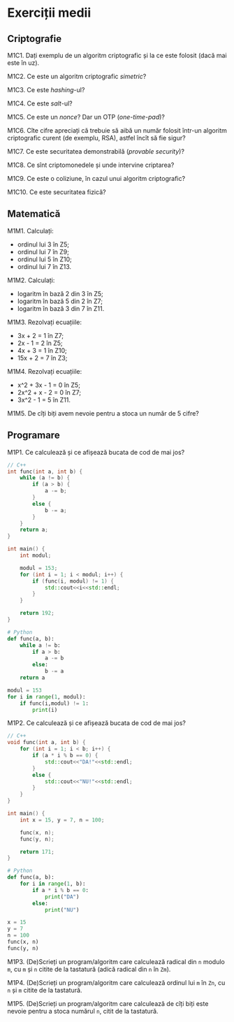 # Exerciții medii

## Criptografie

M1C1. Dați exemplu de un algoritm criptografic și la ce este folosit \(dacă mai este în uz\).

M1C2. Ce este un algoritm criptografic _simetric_?

M1C3. Ce este _hashing_-ul?

M1C4. Ce este _salt_-ul?

M1C5. Ce este un _nonce_? Dar un OTP \(_one-time-pad_\)?

M1C6. Cîte cifre apreciați că trebuie să aibă un număr folosit într-un algoritm criptografic curent \(de exemplu, RSA\), astfel încît să fie sigur?

M1C7. Ce este securitatea demonstrabilă \(_provable security_\)?

M1C8. Ce sînt criptomonedele și unde intervine criptarea?

M1C9. Ce este o coliziune, în cazul unui algoritm criptografic?

M1C10. Ce este securitatea fizică?

## Matematică

M1M1. Calculați:

* ordinul lui 3 în Z5;
* ordinul lui 7 în Z9;
* ordinul lui 5 în Z10;
* ordinul lui 7 în Z13.

M1M2. Calculați:

* logaritm în bază 2 din 3 în Z5;
* logaritm în bază 5 din 2 în Z7;
* logaritm în bază 3 din 7 în Z11.

M1M3. Rezolvați ecuațiile:

* 3x + 2 = 1 în Z7;
* 2x - 1 = 2 în Z5;
* 4x + 3 = 1 în Z10;
* 15x + 2 = 7 în Z3;

M1M4. Rezolvați ecuațiile:

* x^2 + 3x - 1 = 0 în Z5;
* 2x^2 + x - 2 = 0 în Z7;
* 3x^2 - 1 = 5 în Z11.

M1M5. De cîți biți avem nevoie pentru a stoca un număr de 5 cifre?

## Programare

M1P1. Ce calculează și ce afișează bucata de cod de mai jos?

```cpp
// C++
int func(int a, int b) {
    while (a != b) {
        if (a > b) {
            a -= b;
        }
        else {
            b -= a;
        }
    }
    return a;
}

int main() {
    int modul;

    modul = 153;
    for (int i = 1; i < modul; i++) {
        if (func(i, modul) != 1) {
            std::cout<<i<<std::endl;
        }
    }

    return 192;
}
```

```python
# Python
def func(a, b):
    while a != b:
        if a > b:
            a -= b
        else:
            b -= a
    return a

modul = 153
for i in range(1, modul):
    if func(i,modul) != 1:
        print(i)
```

M1P2. Ce calculează și ce afișează bucata de cod de mai jos?

```cpp
// C++
void func(int a, int b) {
    for (int i = 1; i < b; i++) {
        if (a * i % b == 0) {
            std::cout<<"DA!"<<std::endl;
        }
        else {
            std::cout<<"NU!"<<std::endl;
        }
    }
}

int main() {
    int x = 15, y = 7, n = 100;

    func(x, n);
    func(y, n);

    return 171;
}
```

```python
# Python
def func(a, b):
    for i in range(1, b):
        if a * i % b == 0:
            print("DA")
        else:
            print("NU")

x = 15
y = 7
n = 100
func(x, n)
func(y, n)
```

M1P3. \(De\)Scrieți un program/algoritm care calculează radical din `n` modulo `m`, cu `m` și `n` citite de la tastatură \(adică radical din `n` în `Zm`\).

M1P4. \(De\)Scrieți un program/algoritm care calculează ordinul lui `m` în `Zn`, cu `n` și `m` citite de la tastatură.

M1P5. \(De\)Scrieți un program/algoritm care calculează de cîți biți este nevoie pentru a stoca numărul `n`, citit de la tastatură.

